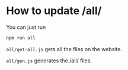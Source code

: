# How to update /all/

You can just run

```sh
npm run all
```

`all/get-all.js` gets all the files on the website.

`all/gen.js` generates the /all/ files.
